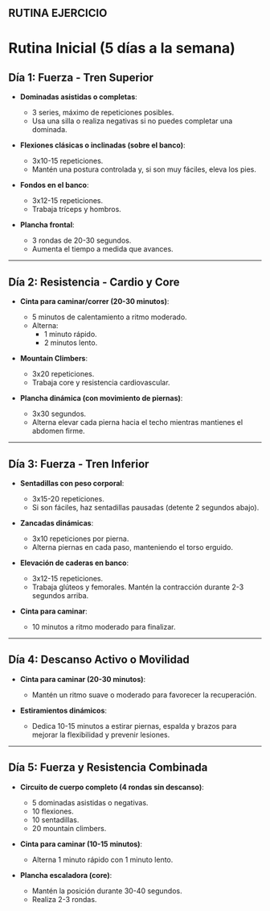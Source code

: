 ## RUTINA EJERCICIO
# **Rutina Inicial (5 días a la semana)**

## **Día 1: Fuerza - Tren Superior**
- **Dominadas asistidas o completas**:  
  - 3 series, máximo de repeticiones posibles.  
  - Usa una silla o realiza negativas si no puedes completar una dominada.

- **Flexiones clásicas o inclinadas (sobre el banco)**:  
  - 3x10-15 repeticiones.  
  - Mantén una postura controlada y, si son muy fáciles, eleva los pies.

- **Fondos en el banco**:  
  - 3x12-15 repeticiones.  
  - Trabaja tríceps y hombros.

- **Plancha frontal**:  
  - 3 rondas de 20-30 segundos.  
  - Aumenta el tiempo a medida que avances.

---

## **Día 2: Resistencia - Cardio y Core**
- **Cinta para caminar/correr (20-30 minutos)**:  
  - 5 minutos de calentamiento a ritmo moderado.  
  - Alterna:  
    - 1 minuto rápido.  
    - 2 minutos lento.

- **Mountain Climbers**:  
  - 3x20 repeticiones.  
  - Trabaja core y resistencia cardiovascular.

- **Plancha dinámica (con movimiento de piernas)**:  
  - 3x30 segundos.  
  - Alterna elevar cada pierna hacia el techo mientras mantienes el abdomen firme.

---

## **Día 3: Fuerza - Tren Inferior**
- **Sentadillas con peso corporal**:  
  - 3x15-20 repeticiones.  
  - Si son fáciles, haz sentadillas pausadas (detente 2 segundos abajo).

- **Zancadas dinámicas**:  
  - 3x10 repeticiones por pierna.  
  - Alterna piernas en cada paso, manteniendo el torso erguido.

- **Elevación de caderas en banco**:  
  - 3x12-15 repeticiones.  
  - Trabaja glúteos y femorales. Mantén la contracción durante 2-3 segundos arriba.

- **Cinta para caminar**:  
  - 10 minutos a ritmo moderado para finalizar.

---

## **Día 4: Descanso Activo o Movilidad**
- **Cinta para caminar (20-30 minutos)**:  
  - Mantén un ritmo suave o moderado para favorecer la recuperación.

- **Estiramientos dinámicos**:  
  - Dedica 10-15 minutos a estirar piernas, espalda y brazos para mejorar la flexibilidad y prevenir lesiones.

---

## **Día 5: Fuerza y Resistencia Combinada**
- **Circuito de cuerpo completo (4 rondas sin descanso)**:  
  - 5 dominadas asistidas o negativas.  
  - 10 flexiones.  
  - 10 sentadillas.  
  - 20 mountain climbers.

- **Cinta para caminar (10-15 minutos)**:  
  - Alterna 1 minuto rápido con 1 minuto lento.

- **Plancha escaladora (core)**:  
  - Mantén la posición durante 30-40 segundos.  
  - Realiza 2-3 rondas.
